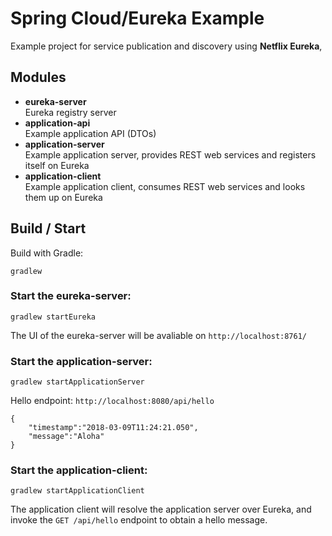 # Spring Cloud/Eureka Example

Example project for service publication and discovery using **Netflix Eureka**,

## Modules

* **eureka-server** \
Eureka registry server
* **application-api** \
Example application API (DTOs)
* **application-server** \
Example application server, provides REST web services and registers itself on Eureka
* **application-client** \
Example application client, consumes REST web services and looks them up on Eureka

## Build / Start

Build with Gradle:

    gradlew
    
### Start the eureka-server:

    gradlew startEureka
    
The UI of the eureka-server will be avaliable on `http://localhost:8761/`
    
### Start the application-server:


    gradlew startApplicationServer
    
Hello endpoint: `http://localhost:8080/api/hello`
    
    {
        "timestamp":"2018-03-09T11:24:21.050",
        "message":"Aloha"
    }

### Start the application-client:

    gradlew startApplicationClient
    
The application client will resolve the application server over Eureka, and invoke the `GET /api/hello` 
endpoint to obtain a hello message.